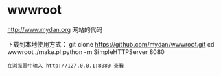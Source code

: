 # wwwroot

http://www.mydan.org 网站的代码

下载到本地使用方式：
    git clone https://github.com/mydan/wwwroot.git
    cd wwwroot
    ./make.pl
    python -m SimpleHTTPServer 8080

    在浏览器中输入 http://127.0.0.1:8080 查看
